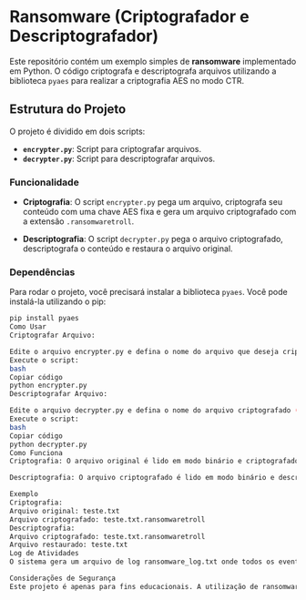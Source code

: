 # Ransomware (Criptografador e Descriptografador)

Este repositório contém um exemplo simples de **ransomware** implementado em Python. O código criptografa e descriptografa arquivos utilizando a biblioteca `pyaes` para realizar a criptografia AES no modo CTR.

## Estrutura do Projeto

O projeto é dividido em dois scripts:

- **`encrypter.py`**: Script para criptografar arquivos.
- **`decrypter.py`**: Script para descriptografar arquivos.

### Funcionalidade

- **Criptografia**: O script `encrypter.py` pega um arquivo, criptografa seu conteúdo com uma chave AES fixa e gera um arquivo criptografado com a extensão `.ransomwaretroll`.
  
- **Descriptografia**: O script `decrypter.py` pega o arquivo criptografado, descriptografa o conteúdo e restaura o arquivo original.

### Dependências

Para rodar o projeto, você precisará instalar a biblioteca `pyaes`. Você pode instalá-la utilizando o pip:

```bash
pip install pyaes
Como Usar
Criptografar Arquivo:

Edite o arquivo encrypter.py e defina o nome do arquivo que deseja criptografar (exemplo: teste.txt).
Execute o script:
bash
Copiar código
python encrypter.py
Descriptografar Arquivo:

Edite o arquivo decrypter.py e defina o nome do arquivo criptografado (exemplo: teste.txt.ransomwaretroll).
Execute o script:
bash
Copiar código
python decrypter.py
Como Funciona
Criptografia: O arquivo original é lido em modo binário e criptografado com uma chave fixa de 16 bytes (testeransomwares). O arquivo original é excluído e um novo arquivo com a extensão .ransomwaretroll é criado.

Descriptografia: O arquivo criptografado é lido em modo binário e descriptografado com a mesma chave usada para criptografia. O arquivo criptografado é excluído e um novo arquivo sem a extensão .ransomwaretroll é criado.

Exemplo
Criptografia:
Arquivo original: teste.txt
Arquivo criptografado: teste.txt.ransomwaretroll
Descriptografia:
Arquivo criptografado: teste.txt.ransomwaretroll
Arquivo restaurado: teste.txt
Log de Atividades
O sistema gera um arquivo de log ransomware_log.txt onde todos os eventos de criptografia e descriptografia são registrados, incluindo erros, caso ocorram.

Considerações de Segurança
Este projeto é apenas para fins educacionais. A utilização de ransomware real, em qualquer contexto, é ilegal e antiética. Não utilize este código de forma maliciosa.
